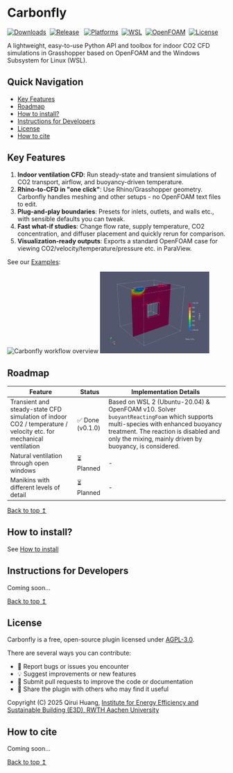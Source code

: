 # Carbonfly

[![Downloads](https://img.shields.io/github/downloads/RWTH-E3D/carbonfly/total?label=Downloads)](https://github.com/RWTH-E3D/carbonfly/releases)&nbsp;
[![Release](https://img.shields.io/github/v/release/RWTH-E3D/carbonfly?label=Release&color=4c8eda)](https://github.com/RWTH-E3D/carbonfly/releases)
&nbsp;
[![Platforms](https://img.shields.io/badge/Platforms-Rhino_8_&_Grasshopper-4c8eda)](https://www.rhino3d.com/en/)&nbsp;
[![WSL](https://img.shields.io/badge/WSL_2_|_Ubuntu-7a6fac)](https://learn.microsoft.com/en-us/windows/wsl/install)&nbsp;
[![OpenFOAM](https://img.shields.io/badge/OpenFOAM_v10-7a6fac)](https://openfoam.org/version/10/)&nbsp;
[![License](https://img.shields.io/github/license/RWTH-E3D/carbonfly?color=888)](https://github.com/RWTH-E3D/carbonfly/blob/master/LICENSE)&nbsp;

A lightweight, easy-to-use Python API and toolbox for indoor CO2 CFD simulations in Grasshopper based on OpenFOAM and the Windows Subsystem for Linux (WSL).

## Quick Navigation

- [Key Features](#key-features)
- [Roadmap](#roadmap)
- [How to install?](#how-to-install)
- [Instructions for Developers](#instructions-for-developers)
- [License](#license)
- [How to cite](#how-to-cite)

## Key Features

1. **Indoor ventilation CFD**: Run steady-state and transient simulations of CO2 transport, airflow, and buoyancy-driven temperature.
2. **Rhino-to-CFD in "one click"**: Use Rhino/Grasshopper geometry. Carbonfly handles meshing and other setups - no OpenFOAM text files to edit.
3. **Plug-and-play boundaries**: Presets for inlets, outlets, and walls etc., with sensible defaults you can tweak.
4. **Fast what-if studies**: Change flow rate, supply temperature, CO2 concentration, and diffuser placement and quickly rerun for comparison.
5. **Visualization-ready outputs**: Exports a standard OpenFOAM case for viewing CO2/velocity/temperature/pressure etc. in ParaView.

See our [Examples](./examples):

<img src="./pics/carbonfly_overview.gif" width="50%" alt="Carbonfly workflow overview" />

<img src="./examples/_pics/01a_simple_mech_vent_transient_ParaView.gif" width="50%" alt="Example 01a simulation results GIF" />

## Roadmap

| Feature | Status | Implementation Details |
|-|-|-|
| Transient and steady-state CFD simulation of indoor CO2 / temperature / velocity etc. for mechanical ventilation | ✅ Done (v0.1.0) | Based on WSL 2 (Ubuntu-20.04) & OpenFOAM v10. Solver `buoyantReactingFoam` which supports multi-species with enhanced buoyancy treatment. The reaction is disabled and only the mixing, mainly driven by buoyancy, is considered.|
| Natural ventilation through open windows | ⏳ Planned | - |
| Manikins with different levels of detail | ⏳ Planned | - |

[Back to top ↥](#quick-navigation)

## How to install?

See [How to install](./HowToInstall.md)

## Instructions for Developers

Coming soon...

[Back to top ↥](#quick-navigation)

## License

Carbonfly is a free, open-source plugin licensed under [AGPL-3.0](./LICENSE).

There are several ways you can contribute:

- 🐞 Report bugs or issues you encounter
- 💡 Suggest improvements or new features
- 🔧 Submit pull requests to improve the code or documentation
- 📢 Share the plugin with others who may find it useful

Copyright (C) 2025 Qirui Huang, [Institute for Energy Efficiency and Sustainable Building (E3D), RWTH Aachen University](https://www.e3d.rwth-aachen.de/go/id/iyld/?lidx=1)


## How to cite

Coming soon...

[Back to top ↥](#quick-navigation)